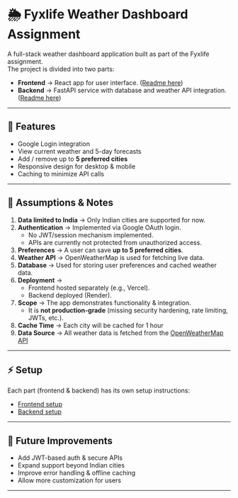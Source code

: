 # 🌦️ Fyxlife Weather Dashboard Assignment

A full-stack weather dashboard application built as part of the Fyxlife assignment.  
The project is divided into two parts:

- **Frontend** → React app for user interface. ([Readme here](./frontend/README.md))
- **Backend** → FastAPI service with database and weather API integration. ([Readme here](./backend/README.md))

---

## 🚀 Features
- Google Login integration
- View current weather and 5-day forecasts
- Add / remove up to **5 preferred cities**
- Responsive design for desktop & mobile
- Caching to minimize API calls


---

## 📝 Assumptions & Notes
1. **Data limited to India** → Only Indian cities are supported for now.  
2. **Authentication** → Implemented via Google OAuth login.  
   - No JWT/session mechanism implemented.  
   - APIs are currently not protected from unauthorized access.  
3. **Preferences** → A user can save **up to 5 preferred cities**.  
4. **Weather API** → OpenWeatherMap is used for fetching live data.  
5. **Database** → Used for storing user preferences and cached weather data.  
6. **Deployment** →  
   - Frontend hosted separately (e.g., Vercel).  
   - Backend deployed (Render).  
7. **Scope** → The app demonstrates functionality & integration.  
   - It is **not production-grade** (missing security hardening, rate limiting, JWTs, etc.).  
8. **Cache Time** → Each city will be cached for 1 hour  
9. **Data Source** → All weather data is fetched from the [OpenWeatherMap API](https://openweathermap.org/api)  
---

## ⚡ Setup
Each part (frontend & backend) has its own setup instructions:  
- [Frontend setup](./frontend/README.md)  
- [Backend setup](./backend/README.md)  

---

## 📌 Future Improvements
- Add JWT-based auth & secure APIs  
- Expand support beyond Indian cities  
- Improve error handling & offline caching  
- Allow more customization for users  

---